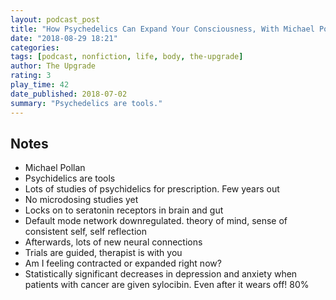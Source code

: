 ```yaml
---
layout: podcast_post
title: "How Psychedelics Can Expand Your Consciousness, With Michael Pollan"
date: "2018-08-29 18:21"
categories:
tags: [podcast, nonfiction, life, body, the-upgrade]
author: The Upgrade
rating: 3
play_time: 42
date_published: 2018-07-02
summary: "Psychedelics are tools."
---
```


## Notes

* Michael Pollan
* Psychidelics are tools
* Lots of studies of psychidelics for prescription. Few years out
* No microdosing studies yet
* Locks on to seratonin receptors in brain and gut
* Default mode network downregulated. theory of mind, sense of consistent self,
self reflection
* Afterwards, lots of new neural connections
* Trials are guided, therapist is with you
* Am I feeling contracted or expanded right now?
* Statistically significant decreases in depression and anxiety when patients
  with cancer are given sylocibin. Even after it wears off! 80%
